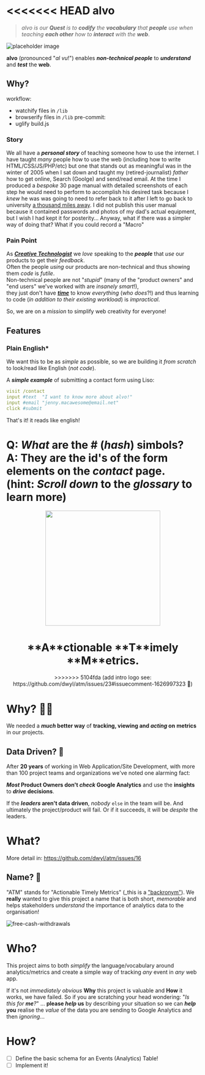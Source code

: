 <<<<<<< HEAD
alvo
=======

> *alvo is our* ***Quest*** *is to* ***codify*** *the* ***vocabulary*** *that* ***people***
*use when teaching* ***each other*** *how to* ***interact*** *with the* ***web***.

![placeholder image](http://i.imgur.com/uQughKi.jpg)

**alvo** (pronounced "*al vu*!") enables ***non-technical people*** to ***understand*** and ***test*** the **web**.

## Why?


workflow:
+ watchify files in `/lib`
+ browserify files in `/lib`
pre-commit:
+ uglify build.js


### Story

We all have a ***personal story*** of teaching someone how to use the internet.
I have taught *many* people how to use the web (including how to write HTML/CSS/JS/PHP/etc)
but one that stands out as meaningful was in the winter of 2005 when I sat down and taught my (retired-journalist) *father*
how to get online, Search (Goolge) and send/read email. At the time I produced
a *bespoke* 30 page manual with detailed screenshots of each step he would need to perform to accomplish his desired task because I
*knew* he was was going to need to refer back to it after I left to go back to
university [a thousand miles away](http://www.wolframalpha.com/input/?i=distance+edinburgh+to+lisbon+as+the+crow+flies).
I did not publish this user manual because it contained passwords and photos of
my dad's actual equipment, but I wish I had kept it for posterity...
Anyway, what if there was a simpler way of doing that?
What if you could record a "Macro"

### Pain Point

As [***Creative Technologist***](https://markavnet.wordpress.com/2010/06/22/what-the-heck-is-a-creative-technologist/)
we *love* speaking to the ***people*** that *use* our products to get their *feedback*.  
Often the people *using* our products are non-technical and thus showing them *code* is *futile*.  
Non-technical people are not "*stupid*"
(many of the "product owners" and "end users" we've worked with are *insanely smart*!),  
they just don't have [***time***](https://github.com/ideaq/time)
to know *everything* (*who does*?!) and thus learning to code (*in addition to their existing workload*)
is *impractical*.

So, we are on a *mission* to simplify web creativity for everyone!

## Features

### Plain English*

We want this to be as *simple* as possible, so we are
building it *from scratch* to look/read like English (*not code*).

A ***simple example*** of submitting a contact form using Liso:

```yml
visit /contact
input #text  "I want to know more about alvo!"
input #email "jenny.macawesome@email.net"
click #submit
```

That's it! it reads like english!

**Q**: *What* are the **#** (*hash*) simbols?  
**A**: They are the id's of the form elements on the *contact* page.  
(hint: *Scroll down* to the ***glossary*** to learn more)
=======
<div align="center">
    <img src="https://github.com/dwyl/atm/assets/194400/1d71bfb3-1c55-46f0-8c0e-b72b725937bd" height="300">
    <h1>**A**ctionable **T**imely **M**etrics.</h1>
>>>>>>> 5104fda (add intro logo see: https://github.com/dwyl/atm/issues/23#issuecomment-1626997323 🏧)



</div>

# Why? 🤷‍♀️

We needed a **_much_ better way**
of **tracking, viewing and _acting_ on**
**metrics** in our projects.

## Data Driven? 🙈

After **20 years** of working 
in Web Application/Site Development,
with more than 100 project teams and organizations
we've noted one alarming fact:

**_Most_ Product Owners don't _check_ Google Analytics** 
and use the **insights** to **_drive_ decisions**. 



If the **_leaders_ aren't data driven**,
_nobody_ `else` in the team will be. 
And ultimately the project/product will fail.
Or if it succeeds, 
it will be _despite_ the leaders. 


# What?

More detail in: https://github.com/dwyl/atm/issues/16



## Name? 🏧 

"ATM" stands for "Actionable Timely Metrics" (_this is a ["backronym"](https://en.wikipedia.org/wiki/Backronym)). We **really** wanted to give this project a name that is both short, _memorable_ and helps stakeholders _understand_ the importance of analytics data to the organisation!


![free-cash-withdrawals](https://github.com/dwyl/atm/assets/194400/78fda825-5f71-4eed-8738-aef033829d7c)

# Who?

This project aims to both _simplify_ the language/vocabulary around analytics/metrics and create a simple way of tracking _any_ event in _any_ web app. 

If it's not _immediately obvious_ **Why** this project is valuable and **How** it works, 
we have failed. So if you are scratching your head wondering: "_Is this for **me**?_" ... 
**please _help_ us** by describing your situation so we can **_help_ you** realise the _value_ of the data you are sending to Google Analytics and then _ignoring_... 

# How?

+ [ ] Define the basic schema for an Events (Analytics) Table!
+ [ ] Implement it!
